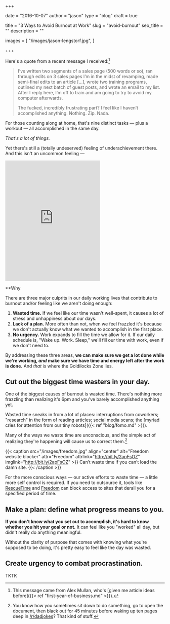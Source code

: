 +++

date = "2016-10-07"
author = "jason"
type = "blog"
draft = true

title = "3 Ways to Avoid Burnout at Work"
slug = "avoid-burnout"
seo_title = ""
description = ""

images = [
    "/images/jason-lengstorf.jpg",
]

+++

Here's a quote from a recent message I received:[^alex]

[^alex]:
    This message came from Alex Mullan, who's [given me article ideas before]({{< ref "first-year-of-business.md" >}}).

> I’ve written two segments of a sales page (500 words or so), ran through 
> edits on 3 sales pages I’m in the midst of revamping, made semi-final edits 
> to an article [...], wrote two training programs, outlined my next batch of 
> guest posts, and wrote an email to my list. After I reply here, I’m off to 
> train and am going to try to avoid my computer afterwards.
> 
> The fucked, incredibly frustrating part? I feel like I haven’t accomplished 
> anything. Nothing. Zip. Nada.

For those counting along at home, that's nine distinct tasks — plus a workout — all accomplished in the same day.

_That's a lot of things._

Yet there's still a (totally undeserved) feeling of underachievement there. And this isn't an uncommon feeling — 

<iframe src="https://embed.spotify.com/?uri=spotify%3Auser%3Ajlengstorf%3Aplaylist%3A0PMq0DGXfIU8PL4qchV7qW" width="300" height="380" frameborder="0" allowtransparency="true"></iframe>

**Why 

There are three major culprits in our daily working lives that contribute to burnout and/or feeling like we aren't doing enough:

1. **Wasted time.** If we feel like our time wasn't well-spent, it causes a lot of stress and unhappiness about our days.
2. **Lack of a plan.** More often than not, when we feel frazzled it's because we don't actually know what we wanted to accomplish in the first place.
3. **No urgency.** Work expands to fill the time we allow for it. If our daily schedule is, "Wake up. Work. Sleep," we'll fill our time with work, even if we don't need to.

By addressing these three areas, **we can make sure we get a lot done while we're working, _and_ make sure we have time and energy left after the work is done.** And _that_ is where the Goldilocks Zone lies.

## Cut out the biggest time wasters in your day.

One of the biggest causes of burnout is wasted time. There's nothing more frazzling than realizing it's 6pm and you've barely accomplished anything yet.

Wasted time sneaks in from a lot of places: interruptions from coworkers; "research" in the form of reading articles; social media scans; the [myriad cries for attention from our tiny robots]({{< ref "blog/fomo.md" >}}).

Many of the ways we waste time are unconscious, and the simple act of realizing they're happening will cause us to correct them.[^unconscious]

[^unconscious]:
    You know how you sometimes sit down to do something, go to open the document, then black out for 45 minutes before waking up ten pages deep in [/r/dadjokes](https://www.reddit.com/r/dadjokes)? That kind of stuff.

{{< caption src="/images/freedom.jpg"
            align="center"
            alt="Freedom website blocker"
            attr="Freedom"
            attrlink="http://bit.ly/2apFsOZ"
            imglink="http://bit.ly/2apFsOZ" >}}
    Can’t waste time if you can’t load the damn site.
{{< /caption >}}

For the more conscious ways — our active efforts to waste time — a little more self control is required. If you need to outsource it, tools like [RescueTime](https://www.rescuetime.com/ref/967986) and [Freedom](http://bit.ly/2apFsOZ) can block access to sites that derail you for a specified period of time.

## Make a plan: define what progress means to you.

**If you don't know what you set out to accomplish, it's hard to know whether you hit your goal or not.** It can feel like you "worked" all day, but didn't really do anything meaningful.

Without the clarity of purpose that comes with knowing what you're supposed to be doing, it's pretty easy to feel like the day was wasted.

## Create urgency to combat procrastination.

TKTK
